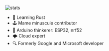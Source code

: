 ![stats](https://github-readme-stats.vercel.app/api?username=aovestdipaperino&show_icons=true&theme=transparent)

- 🦀 Learning Rust
- 🕹️ Mame minuscule contributor
- 🔬 Arduino thinkerer: ESP32, nrf52
- 🌩️ Cloud expert
- 🔍 Formerly Google and Microsoft developer
